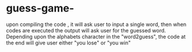 # guess-game-
upon compiling the code , it will ask user to input a single word, then when codes are executed the output will ask user for the guessed word. Depending upon the alphabets character in the "word2guess", the code at the end will give user either "you lose" or "you win" 

